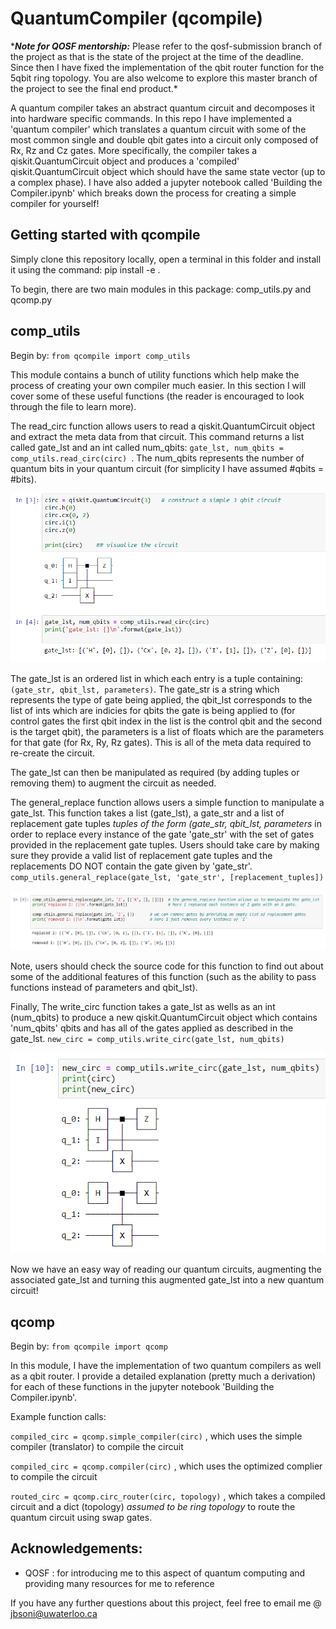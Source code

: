 # QuantumCompiler (qcompile)
\****Note for QOSF mentorship:*** Please refer to the qosf-submission branch of the project as that is the state of the project at the time of the deadline. Since then I have fixed the implementation of the qbit router function for the 5qbit ring topology. You are also welcome to explore this master branch of the project to see the final end product.\* 

 A quantum compiler takes an abstract quantum circuit and decomposes it into hardware specific commands. In this repo I have implemented a 'quantum compiler' which translates a quantum circuit with some of the most common single and double qbit gates into a circuit only composed of Rx, Rz and Cz gates. More specifically, the compiler takes a qiskit.QuantumCircuit object and produces a 'compiled' qiskit.QuantumCircuit object which should have the same state vector (up to a complex phase). I have also added a jupyter notebook called 'Building the Compiler.ipynb' which breaks down the process for creating a simple compiler for yourself! 
 
 ## Getting started with qcompile 
Simply clone this repository locally, open a terminal in this folder and install it using the command: pip install -e .

To begin, there are two main modules in this package: comp_utils.py and qcomp.py

## comp_utils 
Begin by: `from qcompile import comp_utils`

This module contains a bunch of utility functions which help make the process of creating your own compiler much easier. In this section I will cover some of these useful functions (the reader is encouraged to look through the file to learn more).

The read_circ function allows users to read a qiskit.QuantumCircuit object and extract the meta data from that circuit. This command returns a list called gate_lst and an int called num_qbits:  `gate_lst, num_qbits =  comp_utils.read_circ(circ) `. The num_qbits represents the number of quantum bits in your quantum circuit (for simplicity I have assumed #qbits = #bits). 

![read circ](/images/read_circ.PNG?raw=true)

The gate_lst is an ordered list in which each entry is a tuple containing: `(gate_str, qbit_lst, parameters)`. The gate_str is a string which represents the type of gate being applied, the qbit_lst corresponds to the list of ints which are indicies for qbits the gate is being applied to (for control gates the first qbit index in the list is the control qbit and the second is the target qbit), the parameters is a list of floats which are the parameters for that gate (for Rx, Ry, Rz gates). This is all of the meta data required to re-create the circuit. 

The gate_lst can then be manipulated as required (by adding tuples or removing them) to augment the circuit as needed.

The general_replace function allows users a simple function to manipulate a gate_lst. This function takes a list (gate_lst), a gate_str and a list of replacement gate tuples *tuples of the form (gate_str, qbit_lst, parameters* in order to replace every instance of the gate 'gate_str' with the set of gates provided in the replacement gate tuples. Users should take care by making sure they provide a valid list of replacement gate tuples and the replacements DO NOT contain the gate given by 'gate_str'. `comp_utils.general_replace(gate_lst, 'gate_str', [replacement_tuples])` 

![general replace](/images/general_replace.PNG?raw=true)

Note, users should check the source code for this function to find out about some of the additional features of this function (such as the ability to pass functions instead of parameters and qbit_lst). 

Finally, The write_circ function takes a gate_lst as wells as an int (num_qbits) to produce a new qiskit.QuantumCircuit object which contains 'num_qbits' qbits and has all of the gates applied as described in the gate_lst. `new_circ = comp_utils.write_circ(gate_lst, num_qbits)`

![write circ](/images/write_circ.PNG?raw=true)

Now we have an easy way of reading our quantum circuits, augmenting the associated gate_lst and turning this augmented gate_lst into a new quantum circuit! 

## qcomp 
Begin by: `from qcompile import qcomp`

In this module, I have the implementation of two quantum compilers as well as a qbit router. I provide a detailed explanation (pretty much a derivation) for each of these functions in the jupyter notebook 'Building the Compiler.ipynb'. 

Example function calls: 

`compiled_circ = qcomp.simple_compiler(circ)` , which uses the simple compiler (translator) to compile the circuit 

`compiled_circ = qcomp.compiler(circ)` , which uses the optimized complier to compile the circuit 

`routed_circ = qcomp.circ_router(circ, topology)` , which takes a compiled circuit and a dict (topology) *assumed to be ring topology* to route the quantum circuit using swap gates.


## Acknowledgements: 
- QOSF : for introducing me to this aspect of quantum computing and providing many resources for me to reference 

If you have any further questions about this project, feel free to email me @ jbsoni@uwaterloo.ca 
